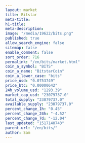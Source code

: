 ```yaml
---
layout: market
title: Bitstar
meta-title: 
h1-title: 
meta-description: 
image: "/media/19622/bits.png"
published: true
allow_search_engine: false
sitemap: false
enable_comment: false
sort_order: 716
permalink: "/en/bits/market.html"
coin_a_symbol: "BITS"
coin_a_name: "BitstarCoin"
coin_a_lower_case: "bits"
price_usd: "0.0753749"
price_btc: "0.00000642"
24h_volume_usd: "1293.39"
market_cap_usd: "23079737.0"
total_supply: "23079737.0"
available_supply: "23079737.0"
percent_change_1h: "0.45"
percent_change_24h: "-4.52"
percent_change_7d: "-12.04"
last_updated: "1517140743"
parent-url: "/en/bits/"
author: Sam
---
```


